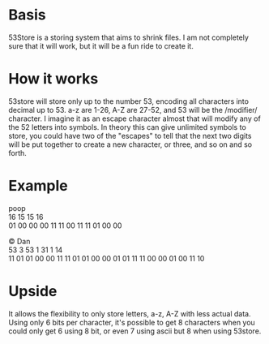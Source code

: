 Basis
=====

53Store is a storing system that aims to shrink files. I am not completely sure that it will work, but it will be a fun ride to create it. 

How it works
============

53store will store only up to the number 53, encoding all characters into decimal up to 53. a-z are 1-26, A-Z are 27-52, and 53 will be the /modifier/ character. I imagine it as an escape character almost that will modify any of the 52 letters into symbols. In theory this can give unlimited symbols to store, you could have two of the "escapes" to tell that the next two digits will be put together to create a new character, or three, and so on and so forth.

Example
=======

poop<br/>
16 15 15 16<br/>
01 00 00  00 11 11  00 11 11  01 00 00<br/>

© Dan<br/>
53 3 53 1 31 1 14<br/>
11 01 01  00 00 11  11 01 01  00 00 01  01 11 11  00 00 01  00 11 10<br/>

Upside
======

It allows the flexibility to only store letters, a-z, A-Z with less actual data. Using only 6 bits per character, it's possible to get 8 characters when you could only get 6 using 8 bit, or even 7 using ascii but 8 when using 53store.



